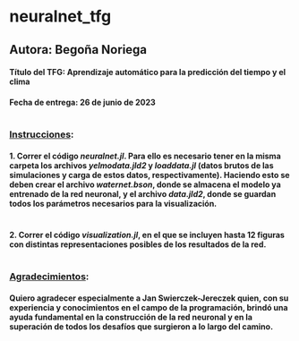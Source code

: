 # neuralnet_tfg
## Autora: Begoña Noriega
#### Título del TFG: Aprendizaje automático para la predicción del tiempo y el clima
#### Fecha de entrega: 26 de junio de 2023
#
### <u>Instrucciones</u>:
#### 1. Correr el código *neuralnet.jl*. Para ello es necesario tener en la misma carpeta los archivos *yelmodata.jld2* y *loaddata.jl* (datos brutos de las simulaciones y carga de estos datos, respectivamente). Haciendo esto se deben crear el archivo *waternet.bson*, donde se almacena el modelo ya entrenado de la red neuronal, y el archivo *data.jld2*, donde se guardan todos los parámetros necesarios para la visualización.
#
#### 2. Correr el código *visualization.jl*, en el que se incluyen hasta 12 figuras con distintas representaciones posibles de los resultados de la red.
#
#
### <u>Agradecimientos</u>:
#### Quiero agradecer especialmente a **Jan Swierczek-Jereczek** quien, con su experiencia y conocimientos en el campo de la programación, brindó una ayuda fundamental en la construcción de la red neuronal y en la superación de todos los desafíos que surgieron a lo largo del camino.